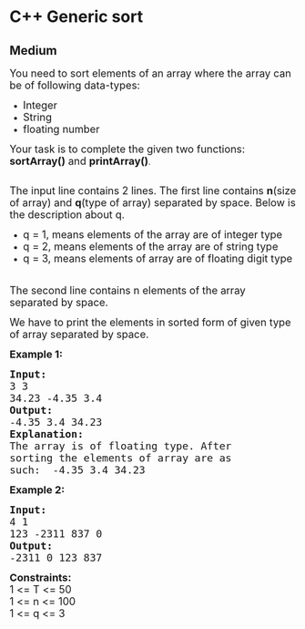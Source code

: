 # C++ Generic sort
## Medium
<div class="problems_problem_content__Xm_eO"><p><span style="font-size:18px">You need to sort elements of an array where the array can be of following data-types:</span></p>

<ul>
	<li><span style="font-size:18px">Integer</span></li>
	<li><span style="font-size:18px">String</span></li>
	<li><span style="font-size:18px">floating number</span></li>
</ul>

<p><span style="font-size:18px">Your task is to complete the given two functions</span><span style="font-size:18px">: <strong>sortArray()</strong> and </span><strong><span style="font-size:18px">printArray()</span></strong>.</p>

<p><br>
<span style="font-size:18px">The input line </span><span style="font-size:18px">contains 2 lines. The first line contains <strong>n</strong>(size of array) and <strong>q</strong>(type of array) separated by space. Below is the description about q.</span></p>

<ul>
	<li><span style="font-size:18px">q = 1, means elements of the array are of integer type</span></li>
	<li><span style="font-size:18px">q = 2, means elements of the array are of string type</span></li>
	<li><span style="font-size:18px">q = 3, means elements of array are of floating digit type &nbsp;</span></li>
</ul>

<p><span style="font-size:18px">The second line contains n elements of the array separated by space.</span></p>

<p><span style="font-size:18px">We have to&nbsp;print the elements in sorted form of given type of array separated by space.</span></p>

<p><span style="font-size:18px"><strong>Example 1:</strong> <strong> </strong></span></p>

<pre><span style="font-size:18px"><strong>Input:</strong>
3 3
34.23 -4.35 3.4
<strong>Output: 
</strong>-4.35 3.4 34.23&nbsp;
<strong>Explanation:</strong>
The array is of floating type. After
sorting the elements of array are as
such:&nbsp; -4.35 3.4 34.23
</span></pre>

<p><span style="font-size:18px"><strong>Example 2: </strong></span></p>

<pre><span style="font-size:18px"><strong>Input:</strong>
4 1
123 -2311 837 0 
<strong>Output: </strong>
-2311 0 123 837&nbsp;</span></pre>

<p><span style="font-size:18px"><strong>Constraints:</strong><br>
1 &lt;= T &lt;= 50<br>
1 &lt;= n &lt;= 100<br>
1 &lt;= q &lt;= 3</span></p>
</div>